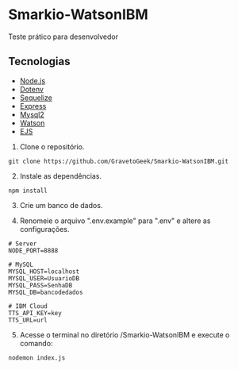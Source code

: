 # Smarkio-WatsonIBM
Teste prático para desenvolvedor

## Tecnologias

- [Node.js](https://nodejs.org/en/)
- [Dotenv](https://www.npmjs.com/package/dotenv)
- [Sequelize](https://www.npmjs.com/package/sequelize)
- [Express](https://www.npmjs.com/package/express)
- [Mysql2](https://www.npmjs.com/package/mysql2)
- [Watson](https://www.npmjs.com/package/ibm-watson)
- [EJS](https://ejs.co/)

1. Clone o repositório.

```
git clone https://github.com/GravetoGeek/Smarkio-WatsonIBM.git
```

2. Instale as dependências.

```
npm install
```

3. Crie um banco de dados.

4. Renomeie o arquivo ".env.example" para ".env" e altere as configurações.

```
# Server
NODE_PORT=8888

# MySQL
MYSQL_HOST=localhost
MYSQL_USER=UsuarioDB
MYSQL_PASS=SenhaDB
MYSQL_DB=bancodedados

# IBM Cloud
TTS_API_KEY=key
TTS_URL=url
```

5. Acesse o terminal no diretório /Smarkio-WatsonIBM e execute o comando:

```
nodemon index.js
```